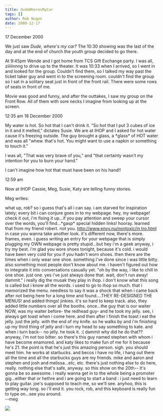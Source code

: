 ```yaml
---
title: dudeWheresMyCar
tags: []
author: Rob Nugen
date: 2000-12-17
---
```


<p class=date>17 December 2000</p>

<p>We just saw <em>Dude, where's my car?</em>  The 10:30 showing was the
last of the day and at the end of church the youth group decided to go
there.</p>

<p>At 9:45pm Wende and I got home from TCS Gift Exchange party.  I was all,
ziiiiinnng to drive up to the theater.  It was 10:33 when I arrived, so I
went in and looked for the group.  Couldn't find them, so I talked my way
past the ticket taker guy and went in to the screening room.  couldn't find
the group so I sat in a solitary seat just in front of the front rail.
There were some rows of seats in front of me.</p>

<p>Movie was good and funny, and after the outtakes, I saw my group on the
Front Row.  All of them with sore necks I imagine from looking up at the
screen.</p>

<p class=date>12:35 am 18 December 2000</p>

<p>My water is hot.  So hot that I can't drink it.  "So hot that I put 3
cubes of ice in it and it melted," dictates Susie.  We are at IHOP and I
asked for hot water cause it's freezing outside.  The guy brought a glass, a
*glass* of HOT water and was all "whew. that's hot.  You might want to use a
napkin or something to touch it."</p>

<p>I was all, "That was very brave of you," and "that certainly wasn't my
intention for you to burn your hand."</p>

<p>I can't imagine how hot that must have been on his hand!!</p>

<p class=date>12:59 am</p>

<p>Now at IHOP Cassie, Meg, Susie, Katy are telling funny stories.</p>

<p>Meg writes:</p>

<p class=message>what up, rob? so i guess that's all i can say. i am starved
for inspiration lately; every bit i can conjure goes in to my webpage. hey,
my webpage! check it out, i'm fixing it up...if you pay attention and sweep
your cursor over the words, you'll find...*gasp* special hidden links!
hooray. learned that from my friend robert. not you. <a
href="http://www.envy.nu/nontoxic/intro.html">http://www.envy.nu/nontoxic/in
tro.html</a> in case you wanna take another look. it's different now,
there's more. frames, even. i guess writing an entry for your webpage that
is simply plugging my OWN webpage is pretty stupid...but hey i'm a geek
anyway, i try my best. i'm glad you wore shoes tonight, because it's cold. i
would have been very cold for you if you hadn't worn shoes. then there are
the times when i only wear one shoe. something i've done since i was little
bitty. also something most people don't know about me. i haven't figured out
how to integrate it into conversations casually yet. "oh by the way, i like
to chill in one shoe. just one. yes i've just always done that. wait, don't
run away! dammit." i really dig the musak they play in ihop. i don't know
what this song is called but i know all the words. i used to go to ihop so
much. that i memorized the menu. needless to say it was a shock that when i
came back after not being here for a long time and found....THEY RE-DESIGNED
THE MENUS! and added things! jinkies. it's so hard to keep track. also, they
added little numbers over all the booths. once...the guy that is our waiter
NOW, was my waiter before- the redhead guy- and he took my jelly. see, i
always get toast when i come here. and then after i finish the toast i eat
the jelly. just the jelly. with the end of my knife. so he walks by and i'm
finishing up my third thing of jelly and i turn my head to say something to
kate. and when i turn back-- no jelly. he took it. :( dammit why did he do
that?? anyway, i'm not too bitter. so there's this guy named stephen with
whom i have become enamored. and katy likes to make fun of me for it because
he's 21. the point is that he's just this amazing person. sigh. you should
meet him. he works at starbucks. and becos i have no life, i hang out there
all the time and all the starbucks guys are my friends. mike and aaron and
stephen and josh and melissa...etc, etc. there's just nothing else to do
here, really. nothing else that's safe, anyway. so this show on the 20th--
it's gonna be so awesome. i really wanna get in to the whole being a
promoter gig...either that or hethre and i are going to start a band : i
just need to learn to play guitar. joe's supposed to teach me, so we'll see.
anyhoo, this is getting way long. so i'll end it. you rock, rob, and this
keyboard is really fun to type on...see you around.
<br>--meg</p>

<p><img src="/images/rob/wL-ROB.gif">

